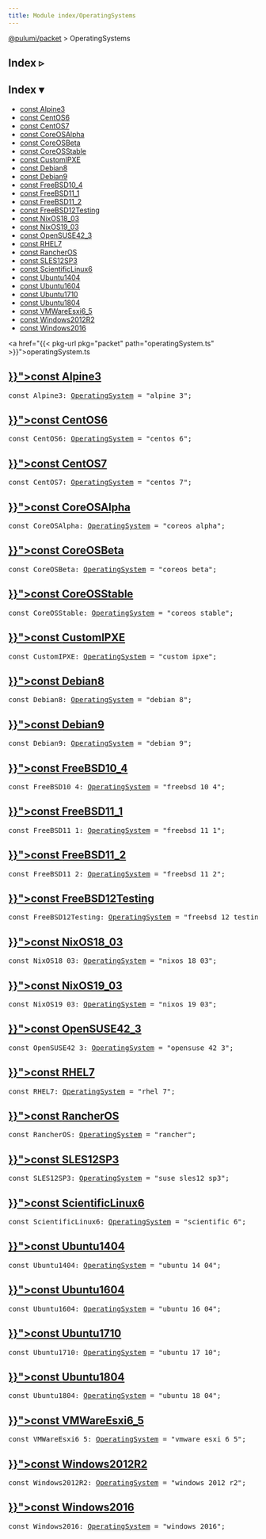 ```yaml
---
title: Module index/OperatingSystems
---
```


<!-- WARNING: this page was generated by a tool. Do not edit it by hand. -->
<!-- To change it, please see https://github.com/pulumi/docs/tree/master/tools/tscdocgen. -->

<a href="../">@pulumi/packet</a> &gt; OperatingSystems

<div class="toggleVisible">
<div class="collapsed">
<h2 class="pdoc-module-header toggleButton" title="Click to show Index">Index ▹</h2>
</div>
<div class="expanded">
<h2 class="pdoc-module-header toggleButton" title="Click to hide Index">Index ▾</h2>
<div class="pdoc-module-contents">
<ul>
<li><a href="#Alpine3">const Alpine3</a></li>
<li><a href="#CentOS6">const CentOS6</a></li>
<li><a href="#CentOS7">const CentOS7</a></li>
<li><a href="#CoreOSAlpha">const CoreOSAlpha</a></li>
<li><a href="#CoreOSBeta">const CoreOSBeta</a></li>
<li><a href="#CoreOSStable">const CoreOSStable</a></li>
<li><a href="#CustomIPXE">const CustomIPXE</a></li>
<li><a href="#Debian8">const Debian8</a></li>
<li><a href="#Debian9">const Debian9</a></li>
<li><a href="#FreeBSD10_4">const FreeBSD10_4</a></li>
<li><a href="#FreeBSD11_1">const FreeBSD11_1</a></li>
<li><a href="#FreeBSD11_2">const FreeBSD11_2</a></li>
<li><a href="#FreeBSD12Testing">const FreeBSD12Testing</a></li>
<li><a href="#NixOS18_03">const NixOS18_03</a></li>
<li><a href="#NixOS19_03">const NixOS19_03</a></li>
<li><a href="#OpenSUSE42_3">const OpenSUSE42_3</a></li>
<li><a href="#RHEL7">const RHEL7</a></li>
<li><a href="#RancherOS">const RancherOS</a></li>
<li><a href="#SLES12SP3">const SLES12SP3</a></li>
<li><a href="#ScientificLinux6">const ScientificLinux6</a></li>
<li><a href="#Ubuntu1404">const Ubuntu1404</a></li>
<li><a href="#Ubuntu1604">const Ubuntu1604</a></li>
<li><a href="#Ubuntu1710">const Ubuntu1710</a></li>
<li><a href="#Ubuntu1804">const Ubuntu1804</a></li>
<li><a href="#VMWareEsxi6_5">const VMWareEsxi6_5</a></li>
<li><a href="#Windows2012R2">const Windows2012R2</a></li>
<li><a href="#Windows2016">const Windows2016</a></li>
</ul>

<a href="{{< pkg-url pkg="packet" path="operatingSystem.ts" >}}">operatingSystem.ts</a> 
</div>
</div>
</div>


<h2 class="pdoc-module-header" id="Alpine3">
<a class="pdoc-member-name" href="{{< pkg-url pkg="packet" path="operatingSystem.ts#L16" >}}">const <b>Alpine3</b></a>
</h2>
<div class="pdoc-module-contents">
<pre class="highlight"><span class='kd'>const</span> Alpine3: <a href='#OperatingSystem'>OperatingSystem</a> = <span class='s2'>&#34;alpine_3&#34;</span>;</pre>
</div>
<h2 class="pdoc-module-header" id="CentOS6">
<a class="pdoc-member-name" href="{{< pkg-url pkg="packet" path="operatingSystem.ts#L17" >}}">const <b>CentOS6</b></a>
</h2>
<div class="pdoc-module-contents">
<pre class="highlight"><span class='kd'>const</span> CentOS6: <a href='#OperatingSystem'>OperatingSystem</a> = <span class='s2'>&#34;centos_6&#34;</span>;</pre>
</div>
<h2 class="pdoc-module-header" id="CentOS7">
<a class="pdoc-member-name" href="{{< pkg-url pkg="packet" path="operatingSystem.ts#L18" >}}">const <b>CentOS7</b></a>
</h2>
<div class="pdoc-module-contents">
<pre class="highlight"><span class='kd'>const</span> CentOS7: <a href='#OperatingSystem'>OperatingSystem</a> = <span class='s2'>&#34;centos_7&#34;</span>;</pre>
</div>
<h2 class="pdoc-module-header" id="CoreOSAlpha">
<a class="pdoc-member-name" href="{{< pkg-url pkg="packet" path="operatingSystem.ts#L19" >}}">const <b>CoreOSAlpha</b></a>
</h2>
<div class="pdoc-module-contents">
<pre class="highlight"><span class='kd'>const</span> CoreOSAlpha: <a href='#OperatingSystem'>OperatingSystem</a> = <span class='s2'>&#34;coreos_alpha&#34;</span>;</pre>
</div>
<h2 class="pdoc-module-header" id="CoreOSBeta">
<a class="pdoc-member-name" href="{{< pkg-url pkg="packet" path="operatingSystem.ts#L20" >}}">const <b>CoreOSBeta</b></a>
</h2>
<div class="pdoc-module-contents">
<pre class="highlight"><span class='kd'>const</span> CoreOSBeta: <a href='#OperatingSystem'>OperatingSystem</a> = <span class='s2'>&#34;coreos_beta&#34;</span>;</pre>
</div>
<h2 class="pdoc-module-header" id="CoreOSStable">
<a class="pdoc-member-name" href="{{< pkg-url pkg="packet" path="operatingSystem.ts#L21" >}}">const <b>CoreOSStable</b></a>
</h2>
<div class="pdoc-module-contents">
<pre class="highlight"><span class='kd'>const</span> CoreOSStable: <a href='#OperatingSystem'>OperatingSystem</a> = <span class='s2'>&#34;coreos_stable&#34;</span>;</pre>
</div>
<h2 class="pdoc-module-header" id="CustomIPXE">
<a class="pdoc-member-name" href="{{< pkg-url pkg="packet" path="operatingSystem.ts#L22" >}}">const <b>CustomIPXE</b></a>
</h2>
<div class="pdoc-module-contents">
<pre class="highlight"><span class='kd'>const</span> CustomIPXE: <a href='#OperatingSystem'>OperatingSystem</a> = <span class='s2'>&#34;custom_ipxe&#34;</span>;</pre>
</div>
<h2 class="pdoc-module-header" id="Debian8">
<a class="pdoc-member-name" href="{{< pkg-url pkg="packet" path="operatingSystem.ts#L23" >}}">const <b>Debian8</b></a>
</h2>
<div class="pdoc-module-contents">
<pre class="highlight"><span class='kd'>const</span> Debian8: <a href='#OperatingSystem'>OperatingSystem</a> = <span class='s2'>&#34;debian_8&#34;</span>;</pre>
</div>
<h2 class="pdoc-module-header" id="Debian9">
<a class="pdoc-member-name" href="{{< pkg-url pkg="packet" path="operatingSystem.ts#L24" >}}">const <b>Debian9</b></a>
</h2>
<div class="pdoc-module-contents">
<pre class="highlight"><span class='kd'>const</span> Debian9: <a href='#OperatingSystem'>OperatingSystem</a> = <span class='s2'>&#34;debian_9&#34;</span>;</pre>
</div>
<h2 class="pdoc-module-header" id="FreeBSD10_4">
<a class="pdoc-member-name" href="{{< pkg-url pkg="packet" path="operatingSystem.ts#L25" >}}">const <b>FreeBSD10_4</b></a>
</h2>
<div class="pdoc-module-contents">
<pre class="highlight"><span class='kd'>const</span> FreeBSD10_4: <a href='#OperatingSystem'>OperatingSystem</a> = <span class='s2'>&#34;freebsd_10_4&#34;</span>;</pre>
</div>
<h2 class="pdoc-module-header" id="FreeBSD11_1">
<a class="pdoc-member-name" href="{{< pkg-url pkg="packet" path="operatingSystem.ts#L26" >}}">const <b>FreeBSD11_1</b></a>
</h2>
<div class="pdoc-module-contents">
<pre class="highlight"><span class='kd'>const</span> FreeBSD11_1: <a href='#OperatingSystem'>OperatingSystem</a> = <span class='s2'>&#34;freebsd_11_1&#34;</span>;</pre>
</div>
<h2 class="pdoc-module-header" id="FreeBSD11_2">
<a class="pdoc-member-name" href="{{< pkg-url pkg="packet" path="operatingSystem.ts#L27" >}}">const <b>FreeBSD11_2</b></a>
</h2>
<div class="pdoc-module-contents">
<pre class="highlight"><span class='kd'>const</span> FreeBSD11_2: <a href='#OperatingSystem'>OperatingSystem</a> = <span class='s2'>&#34;freebsd_11_2&#34;</span>;</pre>
</div>
<h2 class="pdoc-module-header" id="FreeBSD12Testing">
<a class="pdoc-member-name" href="{{< pkg-url pkg="packet" path="operatingSystem.ts#L28" >}}">const <b>FreeBSD12Testing</b></a>
</h2>
<div class="pdoc-module-contents">
<pre class="highlight"><span class='kd'>const</span> FreeBSD12Testing: <a href='#OperatingSystem'>OperatingSystem</a> = <span class='s2'>&#34;freebsd_12_testing&#34;</span>;</pre>
</div>
<h2 class="pdoc-module-header" id="NixOS18_03">
<a class="pdoc-member-name" href="{{< pkg-url pkg="packet" path="operatingSystem.ts#L29" >}}">const <b>NixOS18_03</b></a>
</h2>
<div class="pdoc-module-contents">
<pre class="highlight"><span class='kd'>const</span> NixOS18_03: <a href='#OperatingSystem'>OperatingSystem</a> = <span class='s2'>&#34;nixos_18_03&#34;</span>;</pre>
</div>
<h2 class="pdoc-module-header" id="NixOS19_03">
<a class="pdoc-member-name" href="{{< pkg-url pkg="packet" path="operatingSystem.ts#L30" >}}">const <b>NixOS19_03</b></a>
</h2>
<div class="pdoc-module-contents">
<pre class="highlight"><span class='kd'>const</span> NixOS19_03: <a href='#OperatingSystem'>OperatingSystem</a> = <span class='s2'>&#34;nixos_19_03&#34;</span>;</pre>
</div>
<h2 class="pdoc-module-header" id="OpenSUSE42_3">
<a class="pdoc-member-name" href="{{< pkg-url pkg="packet" path="operatingSystem.ts#L31" >}}">const <b>OpenSUSE42_3</b></a>
</h2>
<div class="pdoc-module-contents">
<pre class="highlight"><span class='kd'>const</span> OpenSUSE42_3: <a href='#OperatingSystem'>OperatingSystem</a> = <span class='s2'>&#34;opensuse_42_3&#34;</span>;</pre>
</div>
<h2 class="pdoc-module-header" id="RHEL7">
<a class="pdoc-member-name" href="{{< pkg-url pkg="packet" path="operatingSystem.ts#L33" >}}">const <b>RHEL7</b></a>
</h2>
<div class="pdoc-module-contents">
<pre class="highlight"><span class='kd'>const</span> RHEL7: <a href='#OperatingSystem'>OperatingSystem</a> = <span class='s2'>&#34;rhel_7&#34;</span>;</pre>
</div>
<h2 class="pdoc-module-header" id="RancherOS">
<a class="pdoc-member-name" href="{{< pkg-url pkg="packet" path="operatingSystem.ts#L32" >}}">const <b>RancherOS</b></a>
</h2>
<div class="pdoc-module-contents">
<pre class="highlight"><span class='kd'>const</span> RancherOS: <a href='#OperatingSystem'>OperatingSystem</a> = <span class='s2'>&#34;rancher&#34;</span>;</pre>
</div>
<h2 class="pdoc-module-header" id="SLES12SP3">
<a class="pdoc-member-name" href="{{< pkg-url pkg="packet" path="operatingSystem.ts#L35" >}}">const <b>SLES12SP3</b></a>
</h2>
<div class="pdoc-module-contents">
<pre class="highlight"><span class='kd'>const</span> SLES12SP3: <a href='#OperatingSystem'>OperatingSystem</a> = <span class='s2'>&#34;suse_sles12_sp3&#34;</span>;</pre>
</div>
<h2 class="pdoc-module-header" id="ScientificLinux6">
<a class="pdoc-member-name" href="{{< pkg-url pkg="packet" path="operatingSystem.ts#L34" >}}">const <b>ScientificLinux6</b></a>
</h2>
<div class="pdoc-module-contents">
<pre class="highlight"><span class='kd'>const</span> ScientificLinux6: <a href='#OperatingSystem'>OperatingSystem</a> = <span class='s2'>&#34;scientific_6&#34;</span>;</pre>
</div>
<h2 class="pdoc-module-header" id="Ubuntu1404">
<a class="pdoc-member-name" href="{{< pkg-url pkg="packet" path="operatingSystem.ts#L36" >}}">const <b>Ubuntu1404</b></a>
</h2>
<div class="pdoc-module-contents">
<pre class="highlight"><span class='kd'>const</span> Ubuntu1404: <a href='#OperatingSystem'>OperatingSystem</a> = <span class='s2'>&#34;ubuntu_14_04&#34;</span>;</pre>
</div>
<h2 class="pdoc-module-header" id="Ubuntu1604">
<a class="pdoc-member-name" href="{{< pkg-url pkg="packet" path="operatingSystem.ts#L37" >}}">const <b>Ubuntu1604</b></a>
</h2>
<div class="pdoc-module-contents">
<pre class="highlight"><span class='kd'>const</span> Ubuntu1604: <a href='#OperatingSystem'>OperatingSystem</a> = <span class='s2'>&#34;ubuntu_16_04&#34;</span>;</pre>
</div>
<h2 class="pdoc-module-header" id="Ubuntu1710">
<a class="pdoc-member-name" href="{{< pkg-url pkg="packet" path="operatingSystem.ts#L38" >}}">const <b>Ubuntu1710</b></a>
</h2>
<div class="pdoc-module-contents">
<pre class="highlight"><span class='kd'>const</span> Ubuntu1710: <a href='#OperatingSystem'>OperatingSystem</a> = <span class='s2'>&#34;ubuntu_17_10&#34;</span>;</pre>
</div>
<h2 class="pdoc-module-header" id="Ubuntu1804">
<a class="pdoc-member-name" href="{{< pkg-url pkg="packet" path="operatingSystem.ts#L39" >}}">const <b>Ubuntu1804</b></a>
</h2>
<div class="pdoc-module-contents">
<pre class="highlight"><span class='kd'>const</span> Ubuntu1804: <a href='#OperatingSystem'>OperatingSystem</a> = <span class='s2'>&#34;ubuntu_18_04&#34;</span>;</pre>
</div>
<h2 class="pdoc-module-header" id="VMWareEsxi6_5">
<a class="pdoc-member-name" href="{{< pkg-url pkg="packet" path="operatingSystem.ts#L40" >}}">const <b>VMWareEsxi6_5</b></a>
</h2>
<div class="pdoc-module-contents">
<pre class="highlight"><span class='kd'>const</span> VMWareEsxi6_5: <a href='#OperatingSystem'>OperatingSystem</a> = <span class='s2'>&#34;vmware_esxi_6_5&#34;</span>;</pre>
</div>
<h2 class="pdoc-module-header" id="Windows2012R2">
<a class="pdoc-member-name" href="{{< pkg-url pkg="packet" path="operatingSystem.ts#L41" >}}">const <b>Windows2012R2</b></a>
</h2>
<div class="pdoc-module-contents">
<pre class="highlight"><span class='kd'>const</span> Windows2012R2: <a href='#OperatingSystem'>OperatingSystem</a> = <span class='s2'>&#34;windows_2012_r2&#34;</span>;</pre>
</div>
<h2 class="pdoc-module-header" id="Windows2016">
<a class="pdoc-member-name" href="{{< pkg-url pkg="packet" path="operatingSystem.ts#L42" >}}">const <b>Windows2016</b></a>
</h2>
<div class="pdoc-module-contents">
<pre class="highlight"><span class='kd'>const</span> Windows2016: <a href='#OperatingSystem'>OperatingSystem</a> = <span class='s2'>&#34;windows_2016&#34;</span>;</pre>
</div>
